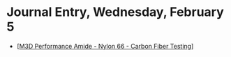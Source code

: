 # Journal Entry,  Wednesday, February 5

- [[M3D Performance Amide - Nylon 66 - Carbon Fiber Testing]]

[//begin]: # "Autogenerated link references for markdown compatibility"
[M3D Performance Amide - Nylon 66 - Carbon Fiber Testing]: <../M3D Performance Amide - Nylon 66 - Carbon Fiber Testing> "M3D Performance Amide - Nylon 66 - Carbon Fiber Testing"
[//end]: # "Autogenerated link references"